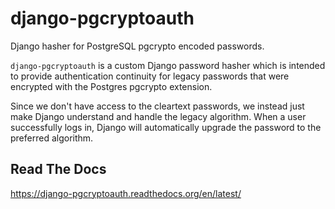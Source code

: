django-pgcryptoauth
===================

Django hasher for PostgreSQL pgcrypto encoded passwords.

``django-pgcryptoauth`` is a custom Django password hasher which is intended to provide authentication continuity for legacy passwords that were encrypted with the Postgres pgcrypto extension.

Since we don't have access to the cleartext passwords, we instead just make Django understand and handle the legacy algorithm. When a user successfully logs in, Django will automatically upgrade the password to the preferred algorithm.


Read The Docs
-------------

https://django-pgcryptoauth.readthedocs.org/en/latest/